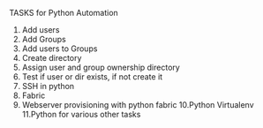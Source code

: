 TASKS for Python Automation

1. Add users
2. Add Groups
3. Add users to Groups
4. Create directory
5. Assign user and group ownership directory
6. Test if user or dir exists, if not create it
7. SSH in python
8. Fabric
9. Webserver provisioning with python fabric
10.Python Virtualenv
11.Python for various other tasks
